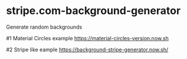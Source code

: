 # stripe.com-background-generator
Generate random backgrounds 

#1 Material Circles example
https://material-circles-version.now.sh

#2 Stripe like eample
https://background-stripe-generator.now.sh/
